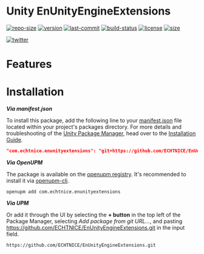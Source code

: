 # Unity EnUnityEngineExtensions

<!--- [![license](https://img.shields.io/github/license/echtnice/EnUnityEngineExtensions?style=for-the-badge)](./LICENSE) -->
[![repo-size](https://img.shields.io/github/repo-size/echtnice/EnUnityEngineExtensions?label=File%20size&style=for-the-badge)]()
[![version](https://img.shields.io/github/package-json/v/echtnice/EnUnityEngineExtensions?style=for-the-badge)]()
[![last-commit](https://img.shields.io/github/last-commit/echtnice/EnUnityEngineExtensions?style=for-the-badge)]()
[![build-status](https://img.shields.io/github/workflow/status/ECHTNICE/EnUnityEngineExtensions/Build-Action?style=for-the-badge)]()
[![license](https://img.shields.io/badge/LICENSE-MIT-brightbreen?style=for-the-badge)](./LICENSE)
[![size](https://img.shields.io/github/package-json/keywords/echtnice/EnUnityEngineExtensions?style=for-the-badge)]()

[![twitter](https://img.shields.io/twitter/follow/echtnice?style=for-the-badge)](https://twitter.com/echtnice)

# Features



# Installation

***Via manifest.json***

To install this package, add the following line to your [manifest.json](https://docs.unity3d.com/Manual/upm-dependencies.html) file located within your project's packages directory. 
For more details and troubleshooting of the [Unity Package Manager](https://docs.unity3d.com/Manual/Packages.html), head over to the [Installation Guide](https://github.com/unity-packages/installation).

```json
"com.echtnice.enunityextensions": "git+https://github.com/ECHTNICE/EnUnityEngineExtensions"
```

***Via OpenUPM***

The package is available on the [openupm registry](https://openupm.com/packages/com.echtnice.enunityextensions/). It's recommended to install it via [openupm-cli](https://github.com/openupm/openupm-cli#openupm-cli).

```
openupm add com.echtnice.enunityextensions
```

***Via UPM***

Or add it through the UI by selecting the **+ button** in the top left of the Package Manager, selecting _Add package from git URL..._, and pasting https://github.com/ECHTNICE/EnUnityEngineExtensions.git in the input field.

```
https://github.com/ECHTNICE/EnUnityEngineExtensions.git
```
